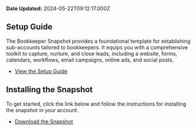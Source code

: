 **Date Updated:** 2024-05-22T09:12:17.000Z

## Setup Guide

The Bookkeeper Snapshot provides a foundational template for establishing sub-accounts tailored to bookkeepers. It equips you with a comprehensive toolkit to capture, nurture, and close leads, including a website, forms, calendars, workflows, email campaigns, online ads, and social posts.

* [View the Setup Guide](https://playbooks.gohighlevel.com/bookkeeper)

  
## Installing the Snapshot

To get started, click the link below and follow the instructions for installing the snapshot in your account.

* [Download the Snapshot](https://affiliates.gohighlevel.com/?fp%5Fref=ghl-main&share=TZnL4etcRZpvEtkuoSRo)